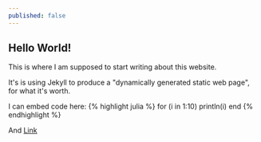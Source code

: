 ```yaml
---
published: false
---
```


## Hello World!

This is where I am supposed to start writing about this website.

It's is using Jekyll to produce a "dynamically generated static web page", for what it's worth.

I can embed code here:
{% highlight julia %}
for (i in 1:10)
	println(i)
end
{% endhighlight %}
    
And [Link](www.google.com)